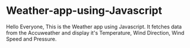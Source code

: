 # Weather-app-using-Javascript

Hello Everyone,
This is the Weather app using Javascript.
It fetches data from the Accuweather and display it's Temperature, Wind Direction, Wind Speed and Pressure.
